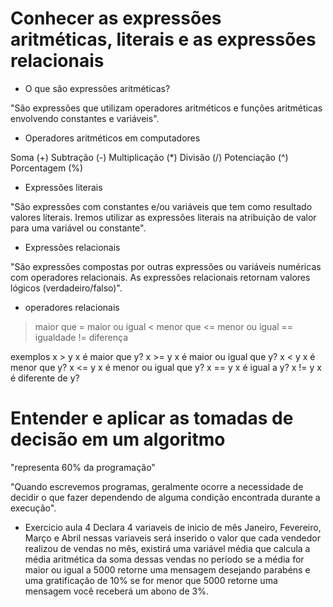 # Conhecer as expressões aritméticas, literais e as expressões relacionais

- O que são expressões aritméticas?

"São expressões que utilizam operadores aritméticos e funções aritméticas envolvendo constantes e variáveis".   

- Operadores aritméticos em computadores

Soma (+)
Subtração (-)
Multiplicação (*)
Divisão (/)
Potenciação (^)
Porcentagem (%)

- Expressões literais

"São expressões com constantes e/ou variáveis que tem como resultado valores literais. Iremos utilizar as expressões literais na atribuição de valor para uma variável ou constante".

- Expressões relacionais 

"São expressões compostas por outras expressões ou variáveis numéricas com operadores relacionais. As expressões relacionais retornam valores lógicos (verdadeiro/falso)".

- operadores relacionais

>   maior que
>=  maior ou igual 
<   menor que 
<=  menor ou igual
==  igualdade
!=  diferença

exemplos 
x > y   x é maior que y?
x >= y  x é maior ou igual que y?
x < y   x é menor que y?
x <= y  x é menor ou igual que y?
x == y  x é igual a y?
x != y  x é diferente de y?

# Entender e aplicar as tomadas de decisão em um algoritmo 

"representa 60% da programação"

"Quando escrevemos programas, geralmente ocorre a necessidade de decidir o que fazer dependendo de alguma condição encontrada durante a execução".

* Exercicio aula 4
Declara 4 variaveis de inicio de mês Janeiro, Fevereiro, Março e Abril nessas variaveis será inserido o valor que cada vendedor realizou de vendas no mês, existirá uma variável média que calcula a média aritmética da soma dessas vendas no período se a média for maior ou igual a 5000 retorne uma mensagem desejando parabéns e uma gratificação de 10% se for menor que 5000 retorne uma mensagem você receberá um abono de 3%.